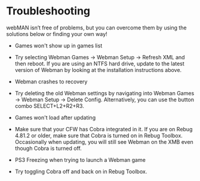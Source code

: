 # Troubleshooting

webMAN isn’t free of problems, but you can overcome them by using the solutions below or finding your own way!

* Games won't show up in games list
 * Try selecting Webman Games → Webman Setup → Refresh XML and then reboot. If you are using an NTFS hard drive, update to the latest version of Webman by looking at the installation instructions above.

* Webman crashes to recovery
 * Try deleting the old Webman settings by navigating into Webman Games → Webman Setup → Delete Config. Alternatively, you can use the button combo SELECT+L2+R2+R3.

* Games won't load after updating
 * Make sure that your CFW has Cobra integrated in it. If you are on Rebug 4.81.2 or older, make sure that Cobra is turned on in Rebug Toolbox. Occasionally when updating, you will still see Webman on the XMB even though Cobra is turned off.

* PS3 Freezing when trying to launch a Webman game
 * Try toggling Cobra off and back on in Rebug Toolbox.